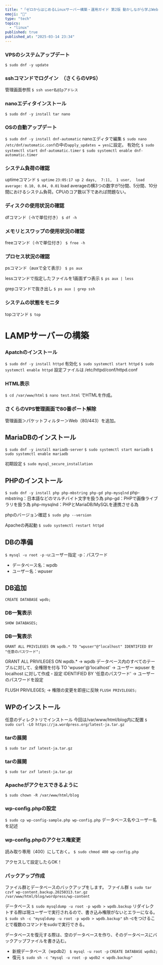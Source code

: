 ```yaml
---
title: "「ゼロからはじめるLinuxサーバー構築・運用ガイド 第2版 動かしながら学ぶWebサーバーの作り方」で学んでみた"
emoji: "🐡"
type: "tech"
topics:
  - "linux"
published: true
published_at: "2025-03-14 23:34"
---
```


### VPSのシステムアップデート
`$ sudo dnf -y update`

### sshコマンドでログイン　（さくらのVPS）
管理画面参照
`$ ssh user名@Ipアドレス`

### nanoエディタインストール
`$ sudo dnf -y install tar nano`

### OSの自動アップデート
`$ sudo dnf -y install dnf-automatic`
nanoエディタで編集
`$ sudo nano /etc/dnf/automatic.conf`の中の`apply_updates = yes`に設定。
有効化
`$ sudo systemctl start dnf-automatic.timer`
`$ sudo systemctl enable dnf-automatic.timer`

### システム負荷の確認
uptimeコマンド
`$ uptime`
`23:05:17 up 2 days,  7:11,  1 user,  load average: 0.10, 0.04, 0.01`
load averageの横3つの数字が1分間、5分間、10分間におけるシステム負荷。CPUのコア数以下であれば問題ない。

### ディスクの使用状況の確認
dfコマンド（-hで単位付き）
`$ df -h`

### メモリとスワップの使用状況の確認
freeコマンド（-hで単位付き）
`$ free -h`

### プロセス状況の確認
psコマンド（auxで全て表示）
`$ ps aux`

lessコマンドで指定したファイルを1画面ずつ表示
`$ ps aux | less`

grepコマンドで抜き出し
`$ ps aux | grep ssh`

### システムの状態をモニタ
topコマンド
`$ top`

# LAMPサーバーの構築

### Apatchのインストール
`$ sudo dnf -y install httpd`
有効化
`$ sudo systemctl start httpd`
`$ sudo systemctl enable httpd`
設定ファイルは
/etc/httpd/conf/httpd.conf

### HTML表示
`$ cd /var/www/html`
`$ nano test.html`
でHTMLを作成。

### さくらのVPS管理画面で80番ポート解除
管理画面＞パケットフィルター＞Web（80/443）を追加。

## MariaDBのインストール
`$ sudo dnf -y install mariadb-server`
`$ sudo systemctl start mariadb`
`$ sudo systemctl enable mariadb`

初期設定
`$ sudo mysql_secure_installation`

## PHPのインストール
`$ sudo dnf -y install php php-mbstring php-gd php-mysqlnd`
php-mbstring：日本語などのマルチバイト文字を扱う為
php-gd：PHPで画像ライブラリを扱う為
php-mysqlnd：PHPとMariaDB/MySQLを連携させる為

phpのバージョン確認
`$ sudo php --version`

Apacheの再起動
`$ sudo systemctl restart httpd`

## DBの準備
`$ mysql -u root -p`
-u:ユーザー指定
-p：パスワード

- データベース名：wpdb
- ユーザー名：wpuser

## DB追加
`CREATE DATABASE wpdb;`

### DB一覧表示
`SHOW DATABASES;`

### DB一覧表示
`GRANT ALL PRIVILEGES ON wpdb.* TO "wpuser"@"localhost" IDENTIFIED BY "任意のパスワード";`

GRANT ALL PRIVILEGES ON wpdb.* → wpdb データベース内のすべてのテーブルに対して、全権限を付与
TO 'wpuser'@'localhost' → ユーザー wpuser を localhost に対して作成・設定
IDENTIFIED BY '任意のパスワード' → ユーザーのパスワードを設定

FLUSH PRIVILEGES; → 権限の変更を即座に反映
`FLUSH PRIVILEGES;`

## WPのインストール
任意のディレクトリでインストール
今回は/var/www/html/blog内に配置
`$ sudo curl -LO https://ja.wordpress.org/latest-ja.tar.gz`

### tarの展開
`$ sudo tar zxf latest-ja.tar.gz`

### tarの展開
`$ sudo tar zxf latest-ja.tar.gz`

### Apacheがアクセスできるように
`$ sudo chown -R /var/www/html/blog`

### wp-config.phpの設定
`$ sudo cp wp-config-sample.php wp-config.php`
データベース名やユーザー名を記述

### wp-config.phpのアクセス権変更
読み取り専用（400）にしておく。
`$ sudo chmod 400 wp-config.php`

アクセスして設定したらOK！

### バックアップ作成
ファイル群とデータベースのバックアップをします。
ファイル群
`$ sudo tar czvf wp-content.backup.20250313.tar.gz /var/www/html/blog/wordpress/wp-content`

データベース
`$ sudo mysqldump -u root -p wpdb > wpdb.backup`
リダイレクトする際は現ユーザーで実行されるので、書き込み権限がないとエラーになる。
`$ sudo sh -c "mysqldump -u root -p wpdb > wpdb.backup"`
sh -cをつけることで複数のコマンドをsudoで実行できる。

データベースを復元する際は、空のデータベースを作り、そのデータベースにバックアップファイルを書き込む。
- 新規データベース（wpdb2）
`$ mysql -u root -p`
`CREATE DATABASE wpdb2;`
- 復元
`$ sudo sh -c "mysql -u root -p wpdb2 < wpdb.backup"`